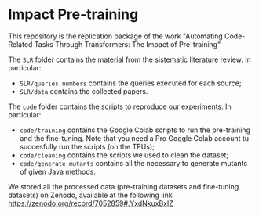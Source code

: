 # Impact Pre-training

This repository is the replication package of the work "Automating Code-Related Tasks Through Transformers: The Impact of Pre-training"

The `SLR` folder contains the material from the sistematic literature review. In particular:
  - `SLR/queries.numbers` contains the queries executed for each source;
  - `SLR/data` contains the collected papers.

The `code` folder contains the scripts to reproduce our experiments: In particular:
  - `code/training` contains the Google Colab scripts to run the pre-training and the fine-tuning. Note that you need a Pro Goggle Colab account tu succesfully run the scripts (on the TPUs);  
  - `code/cleaning` contains the scripts we used to clean the dataset;
  - `code/generate_mutants` contains all the necessary to generate mutants of given Java methods.

We stored all the processed data (pre-training datasets and fine-tuning datasets) on Zenodo, available at the following link https://zenodo.org/record/7052859#.YxdNkuxBxlZ
